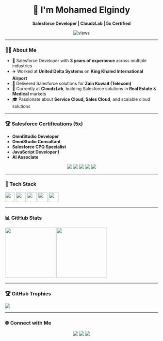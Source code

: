 <!-- ===== Profile Header ===== -->
<h1 align="center">👋 I'm Mohamed Elgindy</h1>
<p align="center"><b>Salesforce Developer | CloudzLab | 5x Certified </b></p>

<p align="center">
  <!-- Profile views -->
  <img src="https://komarev.com/ghpvc/?username=MuhamedElgindy&label=Profile%20views&color=0e75b6&style=flat" alt="views" />
</p>

---

### 🧑‍💻 About Me
- 💼 Salesforce Developer with **3 years of experience** across multiple industries  
- ✈️ Worked at **United Delta Systems** on **King Khaled International Airport**  
- 📡 Delivered Salesforce solutions for **Zain Kuwait (Telecom)**  
- 🏢 Currently at **CloudzLab**, building Salesforce solutions in **Real Estate** & **Medical** markets  
- 🎓 Passionate about **Service Cloud, Sales Cloud**, and scalable cloud solutions  

---

### 🏆 Salesforce Certifications (5x)
- **OmniStudio Developer**  
- **OmniStudio Consultant**  
- **Salesforce CPQ Specialist**  
- **JavaScript Developer I**  
- **AI Associate**  

<p align="center">
  <img src="https://img.shields.io/badge/OmniStudio-Developer-blue?style=for-the-badge&logo=salesforce" />
  <img src="https://img.shields.io/badge/OmniStudio-Consultant-purple?style=for-the-badge&logo=salesforce" />
  <img src="https://img.shields.io/badge/CPQ-Specialist-orange?style=for-the-badge&logo=salesforce" />
  <img src="https://img.shields.io/badge/JavaScript-Developer-yellow?style=for-the-badge&logo=javascript" />
  <img src="https://img.shields.io/badge/AI-Associate-green?style=for-the-badge&logo=openai" />
</p>

---

### 🧰 Tech Stack
<p align="left">
  <img height="32" src="https://cdn.jsdelivr.net/gh/devicons/devicon/icons/salesforce/salesforce-original.svg" />
  <img height="32" src="https://cdn.jsdelivr.net/gh/devicons/devicon/icons/javascript/javascript-original.svg" />
  <img height="32" src="https://cdn.jsdelivr.net/gh/devicons/devicon/icons/html5/ai-original.svg" />
  <img height="32" src="https://cdn.jsdelivr.net/gh/devicons/devicon/icons/css3/machinelearning-original.svg" />
  <img height="32" src="https://cdn.jsdelivr.net/gh/devicons/devicon/icons/git/git-original.svg" />
</p>

---

### 📊 GitHub Stats
<p>
  <img height="165" src="https://github-readme-stats.vercel.app/api?username=MuhamedElgindy&show_icons=true&theme=radical&hide_border=true" />
  <img height="165" src="https://streak-stats.demolab.com?user=MuhamedElgindy&theme=radical&hide_border=true" />
</p>

---

### 🏆 GitHub Trophies
<p>
  <img src="https://github-profile-trophy.vercel.app/?username=MuhamedElgindy&theme=radical&margin-w=8&margin-h=8&no-frame=true" />
</p>

---

### 🌐 Connect with Me
<p align="center">
  <a href="mailto:YOUR.EMAIL@example.com"><img src="https://img.shields.io/badge/Email-0078D4?style=for-the-badge&logo=gmail&logoColor=white" /></a>
  <a href="https://www.linkedin.com/in/YOUR-LINKEDIN"><img src="https://img.shields.io/badge/LinkedIn-0A66C2?style=for-the-badge&logo=linkedin&logoColor=white" /></a>
  <a href="https://t.me/YOUR-TELEGRAM"><img src="https://img.shields.io/badge/Telegram-26A5E4?style=for-the-badge&logo=telegram&logoColor=white" /></a>
</p>

